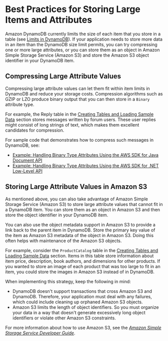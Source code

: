 # Best Practices for Storing Large Items and Attributes<a name="bp-use-s3-too"></a>

Amazon DynamoDB currently limits the size of each item that you store in a table \(see [Limits in DynamoDB](Limits.md)\)\. If your application needs to store more data in an item than the DynamoDB size limit permits, you can try compressing one or more large attributes, or you can store them as an object in Amazon Simple Storage Service \(Amazon S3\) and store the Amazon S3 object identifier in your DynamoDB item\.

## Compressing Large Attribute Values<a name="bp-use-s3-too-or-compress"></a>

Compressing large attribute values can let them fit within item limits in DynamoDB and reduce your storage costs\. Compression algorithms such as GZIP or LZO produce binary output that you can then store in a `Binary` attribute type\.

For example, the Reply table in the [Creating Tables and Loading Sample Data](SampleData.md) section stores messages written by forum users\. These user replies might consist of long strings of text, which makes them excellent candidates for compression\.

For sample code that demonstrates how to compress such messages in DynamoDB, see:
+ [Example: Handling Binary Type Attributes Using the AWS SDK for Java Document API](JavaDocumentAPIBinaryTypeExample.md)
+ [Example: Handling Binary Type Attributes Using the AWS SDK for \.NET Low\-Level API](LowLevelDotNetBinaryTypeExample.md)

## Storing Large Attribute Values in Amazon S3<a name="bp-use-s3-too-large-values"></a>

As mentioned above, you can also take advantage of Amazon Simple Storage Service \(Amazon S3\) to store large attribute values that cannot fit in a DynamoDB item\. You can store them as an object in Amazon S3 and then store the object identifier in your DynamoDB item\.

You can also use the object metadata support in Amazon S3 to provide a link back to the parent item in DynamoDB\. Store the primary key value of the item as Amazon S3 metadata of the object in Amazon S3\. Doing this often helps with maintenance of the Amazon S3 objects\.

For example, consider the `ProductCatalog` table in the [Creating Tables and Loading Sample Data](SampleData.md) section\. Items in this table store information about item price, description, book authors, and dimensions for other products\. If you wanted to store an image of each product that was too large to fit in an item, you could store the images in Amazon S3 instead of in DynamoDB\.

When implementing this strategy, keep the following in mind:
+ DynamoDB doesn't support transactions that cross Amazon S3 and DynamoDB\. Therefore, your application must deal with any failures, which could include cleaning up orphaned Amazon S3 objects\.
+ Amazon S3 limits the length of object identifiers\. So you must organize your data in a way that doesn't generate excessively long object identifiers or violate other Amazon S3 constraints\.

For more information about how to use Amazon S3, see the *[Amazon Simple Storage Service Developer Guide](https://docs.aws.amazon.com/AmazonS3/latest/dev/)*\.